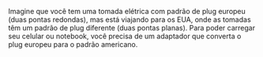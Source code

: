 Imagine que você tem uma tomada elétrica com padrão de plug europeu (duas pontas redondas), mas está viajando para os EUA, onde as tomadas têm um padrão de plug diferente (duas pontas planas). Para poder carregar seu celular ou notebook, você precisa de um adaptador que converta o plug europeu para o padrão americano.
